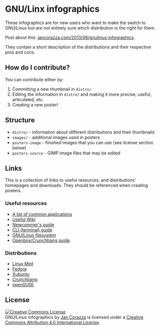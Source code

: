 # GNU/Linx infographics

These infographics are for new users who want to make the switch to GNU/Linux but are not entirely sure which distribution is the right for them.

Post about this: [jancorazza.com/2013/06/gnulinux-infographics](http://jancorazza.com/2013/06/gnulinux-infographics).

They contain a short description of the distributions and their respective pros and cons.

## How do I contribute?

You can contribute either by:

1. Committing a new thumbnail in `distro/`.
2. Editing the information in `distro/` and making it more precise, useful, articulated, etc.
3. Creating a new poster!

## Structure

 - `distro/` - information about different distributions and their thumbnails
 - `images/` - additional images used in posters
 - `posters-image` - finished images that you can use (see license section below)
 - `posters-source` - GIMP image files that may be edited

## Links

This is a collection of links to useful resources, and distributions' homepages and downloads. They should be referenced when creating posters.

### Useful resources

 - [A list of common applications](http://tinyurl.com/common-apps)
 - [Useful Wiki](http://tinyurl.com/archlinux-wiki)
 - [Newcommer's guide](http://tinyurl.com/newcomer-guide)
 - [CLI (terminal) guide](http://tinyurl.com/console-guide)
 - [GNU/Linux filesystem](http://tinyurl.com/filesystem-guide)
 - [Openbox/Crunchbang guide](http://tinyurl.com/openbox-guide)

### Distributions

 - [Linux Mint](http://linuxmint.com)
 - [Fedora](http://fedoraproject.org)
 - [Xubuntu](http://xubuntu.org)
 - [Crunchbang](http://crunchbang.org)
 - [openSUSE](http://opensuse.org)

## License

<a rel="license" href="http://creativecommons.org/licenses/by/4.0/"><img alt="Creative Commons License" style="border-width:0" src="http://i.creativecommons.org/l/by/4.0/88x31.png" /></a><br /><span xmlns:dct="http://purl.org/dc/terms/" property="dct:title">GNU/Linux infographics</span> by <a xmlns:cc="http://creativecommons.org/ns#" href="http://jancorazza.com" property="cc:attributionName" rel="cc:attributionURL">Jan Corazza</a> is licensed under a <a rel="license" href="http://creativecommons.org/licenses/by/4.0/">Creative Commons Attribution 4.0 International License</a>.
